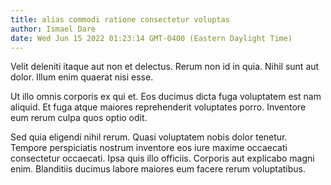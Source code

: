```yaml
---
title: alias commodi ratione consectetur voluptas
author: Ismael Dare
date: Wed Jun 15 2022 01:23:14 GMT-0400 (Eastern Daylight Time)
---
```

Velit deleniti itaque aut non et delectus. Rerum non id in quia. Nihil sunt aut dolor. Illum enim quaerat nisi esse.

 Ut illo omnis corporis ex qui et. Eos ducimus dicta fuga voluptatem est nam aliquid. Et fuga atque maiores reprehenderit voluptates porro. Inventore eum rerum culpa quos optio odit.

 Sed quia eligendi nihil rerum. Quasi voluptatem nobis dolor tenetur. Tempore perspiciatis nostrum inventore eos iure maxime occaecati consectetur occaecati. Ipsa quis illo officiis. Corporis aut explicabo magni enim. Blanditiis ducimus labore maiores eum facere rerum voluptatibus.